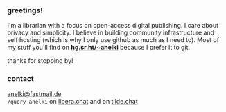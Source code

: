### greetings!

I'm a librarian with a focus on open-access digital publishing. I care about privacy and simplicity. I believe in building community infrastructure and self hosting (which is why I only use github as much as I need to). Most of my stuff you'll find on **[hg.sr.ht/~anelki](https://hg.sr.ht/~anelki/)** because I prefer it to git.

thanks for stopping by!

### contact

anelki@fastmail.de \
`/query anelki` on [libera.chat](https://libera.chat) and on [tilde.chat](https://tilde.chat)
